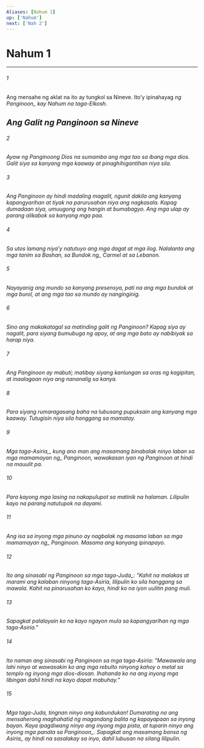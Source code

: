 ```yaml
---
Aliases: [Nahum 1]
up: ['Nahum']
next: ['Nah 2']
---
```

# Nahum 1

***






















###### 1 










Ang mensahe ng aklat na ito ay tungkol sa Nineve. Itoʼy ipinahayag <i class="trans-change">ng Panginoon_ kay Nahum na taga-Elkosh.

## Ang Galit ng Panginoon sa Nineve 





















###### 2 










Ayaw ng Panginoong Dios na sumamba ang mga tao sa ibang mga dios. Galit siya sa kanyang mga kaaway at pinaghihigantihan niya sila. 





















###### 3 










Ang Panginoon ay hindi madaling magalit, ngunit dakila ang kanyang kapangyarihan at tiyak na parurusahan niya ang nagkasala. Kapag dumadaan siya, umuugong ang hangin at bumabagyo. Ang mga ulap ay parang alikabok sa kanyang mga paa. 





















###### 4 










Sa utos lamang niyaʼy natutuyo ang mga dagat at mga ilog. Nalalanta ang mga tanim sa Bashan, sa <i class="trans-change">Bundok ng_ Carmel at sa Lebanon. 





















###### 5 










Nayayanig ang mundo sa kanyang presensya, pati na ang mga bundok at mga burol, at ang mga tao sa mundo ay nanginginig. 





















###### 6 










Sino ang makakatagal sa matinding galit ng Panginoon? Kapag siya ay nagalit, para siyang bumubuga ng apoy, at ang mga bato ay nabibiyak sa harap niya. 





















###### 7 










Ang Panginoon ay mabuti; matibay siyang kanlungan sa oras ng kagipitan, at inaalagaan niya ang nananalig sa kanya. 





















###### 8 










Para siyang rumaragasang baha na lubusang pupuksain ang kanyang mga kaaway. Tutugisin niya sila hanggang sa mamatay. 





















###### 9 










<i class="trans-change">Mga taga-Asiria,_ kung ano man ang masamang binabalak ninyo laban sa <i class="trans-change">mga mamamayan ng_ Panginoon, wawakasan iyan ng Panginoon at hindi na mauulit pa. 





















###### 10 










Para kayong mga lasing na nakapulupot sa matinik na halaman. Lilipulin kayo na parang natutupok na dayami. 





















###### 11 










Ang isa sa inyong mga pinuno ay nagbalak ng masama laban sa <i class="trans-change">mga mamamayan ng_ Panginoon. Masama ang kanyang ipinapayo. 





















###### 12 










Ito ang sinasabi ng Panginoon <i class="trans-change">sa mga taga-Juda_: "Kahit na malakas at marami ang kalaban ninyong taga-Asiria, lilipulin ko sila hanggang sa mawala. Kahit na pinarusahan ko kayo, hindi ko na iyon uulitin pang muli. 





















###### 13 










Sapagkat palalayain ko na kayo ngayon mula sa kapangyarihan ng mga taga-Asiria." 





















###### 14 










Ito naman ang sinasabi ng Panginoon sa mga taga-Asiria: "Mawawala ang lahi ninyo at wawasakin ko ang mga rebulto ninyong kahoy o metal sa templo ng inyong mga dios-diosan. Ihahanda ko na ang inyong mga libingan dahil hindi na kayo dapat mabuhay." 





















###### 15 










Mga taga-Juda, tingnan ninyo ang kabundukan! Dumarating na ang mensaherong maghahatid ng magandang balita ng kapayapaan sa inyong bayan. Kaya ipagdiwang ninyo ang inyong mga pista, at tuparin ninyo ang inyong mga panata <i class="trans-change">sa Panginoon_. Sapagkat ang masamang <i class="trans-change">bansa ng Asiria_ ay hindi na sasalakay sa inyo, dahil lubusan na silang lilipulin.
